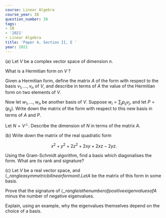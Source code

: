 ```yaml
---
course: Linear Algebra
course_year: IB
question_number: 38
tags:
- IB
- '2021'
- Linear Algebra
title: 'Paper 4, Section II, E '
year: 2021
---
```




(a) Let $V$ be a complex vector space of dimension $n$.

What is a Hermitian form on $V$ ?

Given a Hermitian form, define the matrix $A$ of the form with respect to the basis $v_{1}, \ldots, v_{n}$ of $V$, and describe in terms of $A$ the value of the Hermitian form on two elements of $V$.

Now let $w_{1}, \ldots, w_{n}$ be another basis of $V$. Suppose $w_{i}=\sum_{j} p_{i j} v_{j}$, and let $P=\left(p_{i j}\right)$. Write down the matrix of the form with respect to this new basis in terms of $A$ and $P$.

Let $N=V^{\perp}$. Describe the dimension of $N$ in terms of the matrix $A$.

(b) Write down the matrix of the real quadratic form

$$x^{2}+y^{2}+2 z^{2}+2 x y+2 x z-2 y z .$$

Using the Gram-Schmidt algorithm, find a basis which diagonalises the form. What are its rank and signature?

(c) Let $V$ be a real vector space, and $\langle,$,$rangle a symmetric bilinear form on it. Let A$ be the matrix of this form in some basis.

Prove that the signature of $\langle,$,$rangle is the number of positive eigenvalues of A$ minus the number of negative eigenvalues.

Explain, using an example, why the eigenvalues themselves depend on the choice of a basis.